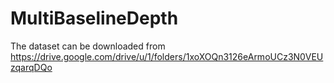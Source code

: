 # MultiBaselineDepth
The dataset can be downloaded from https://drive.google.com/drive/u/1/folders/1xoXOQn3126eArmoUCz3N0VEUzqarqDQo
